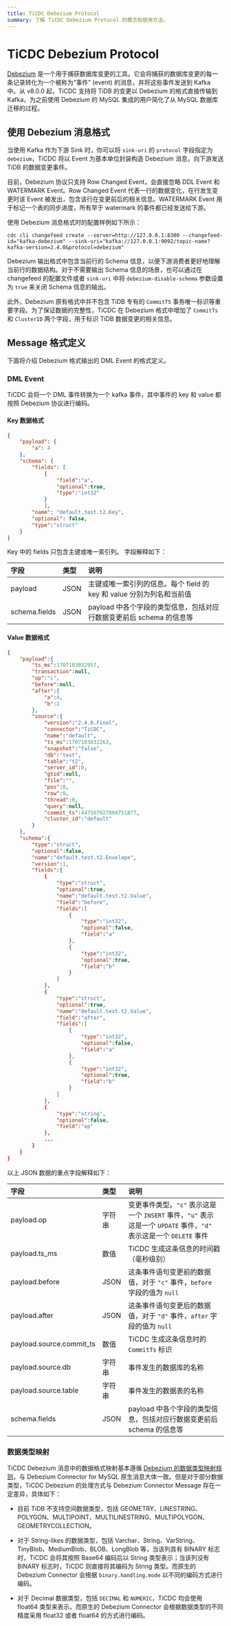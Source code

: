 ```yaml
---
title: TiCDC Debezium Protocol
summary: 了解 TiCDC Debezium Protocol 的概念和使用方法。
---
```


# TiCDC Debezium Protocol

[Debezium](https://debezium.io/) 是一个用于捕获数据库变更的工具。它会将捕获的数据库变更的每一条记录转化为一个被称为“事件” (event) 的消息，并将这些事件发送到 Kafka 中。从 v8.0.0 起，TiCDC 支持将 TiDB 的变更以 Debezium 的格式直接传输到 Kafka，为之前使用 Debezium 的 MySQL 集成的用户简化了从 MySQL 数据库迁移的过程。

## 使用 Debezium 消息格式

当使用 Kafka 作为下游 Sink 时，你可以将 `sink-uri` 的 `protocol` 字段指定为 `debezium`，TiCDC 将以 Event 为基本单位封装构造 Debezium 消息，向下游发送 TiDB 的数据变更事件。

目前，Debezium 协议只支持 Row Changed Event，会直接忽略 DDL Event 和 WATERMARK Event。Row Changed Event 代表一行的数据变化，在行发生变更时该 Event 被发出，包含该行在变更前后的相关信息。WATERMARK Event 用于标记一个表的同步进度，所有早于 watermark 的事件都已经发送给下游。

使用 Debezium 消息格式时的配置样例如下所示：

```shell
cdc cli changefeed create --server=http://127.0.0.1:8300 --changefeed-id="kafka-debezium" --sink-uri="kafka://127.0.0.1:9092/topic-name?kafka-version=2.4.0&protocol=debezium"
```

Debezium 输出格式中包含当前行的 Schema 信息，以便下游消费者更好地理解当前行的数据结构。对于不需要输出 Schema 信息的场景，也可以通过在 changefeed 的配置文件或者 `sink-uri` 中将 `debezium-disable-schema` 参数设置为 `true` 来关闭 Schema 信息的输出。

此外，Debezium 原有格式中并不包含 TiDB 专有的 `CommitTS` 事务唯一标识等重要字段。为了保证数据的完整性，TiCDC 在 Debezium 格式中增加了 `CommitTs` 和 `ClusterID` 两个字段，用于标识 TiDB 数据变更的相关信息。

## Message 格式定义

下面将介绍 Debezium 格式输出的 DML Event 的格式定义。

### DML Event

TiCDC 会将一个 DML 事件转换为一个 kafka 事件，其中事件的 key 和 value 都按照 Debezium 协议进行编码。

#### Key 数据格式

```json
{
    "payload": {
        "a": 4
    },
    "schema": {
        "fields": [
			{
				"field":"a",
				"optional":true,
				"type":"int32"
			}
			],
        "name": "default.test.t2.Key",
        "optional": false,
        "type":"struct"
    }
}
```

Key 中的 fields 只包含主键或唯一索引列。
字段解释如下：

| 字段      | 类型   | 说明                                                                      |
|:----------|:-------|:-------------------------------------------------------------------------|
| payload   | JSON | 主键或唯一索引列的信息。每个 field 的 key 和 value 分别为列名和当前值  |
| schema.fields     | JSON   |  payload 中各个字段的类型信息，包括对应行数据变更前后 schema 的信息等      |

#### Value 数据格式

```json
{
    "payload":{
        "ts_ms":1707103832957,
        "transaction":null,
        "op":"c",
        "before":null,
        "after":{
            "a":4,
            "b":2
        },
        "source":{
            "version":"2.4.0.Final",
            "connector":"TiCDC",
            "name":"default",
            "ts_ms":1707103832263,
            "snapshot":"false",
            "db":"test",
            "table":"t2",
            "server_id":0,
            "gtid":null,
            "file":"",
            "pos":0,
            "row":0,
            "thread":0,
            "query":null,
            "commit_ts":447507027004751877,
            "cluster_id":"default"
        }
    },
    "schema":{
        "type":"struct",
        "optional":false,
        "name":"default.test.t2.Envelope",
        "version":1,
        "fields":{
            {
                "type":"struct",
                "optional":true,
                "name":"default.test.t2.Value",
                "field":"before",
                "fields":[
                    {
                        "type":"int32",
                        "optional":false,
                        "field":"a"
                    },
                    {
                        "type":"int32",
                        "optional":true,
                        "field":"b"
                    }
                ]
            },
            {
                "type":"struct",
                "optional":true,
                "name":"default.test.t2.Value",
                "field":"after",
                "fields":[
                    {
                        "type":"int32",
                        "optional":false,
                        "field":"a"
                    },
                    {
                        "type":"int32",
                        "optional":true,
                        "field":"b"
                    }
                ]
            },
            {
                "type":"string",
                "optional":false,
                "field":"op"
            },
            ...
        }
    }
}
```

以上 JSON 数据的重点字段解释如下：

| 字段      | 类型   | 说明                                                                      |
|:----------|:-------|:-------------------------------------------------------------------------|
| payload.op        | 字符串 | 变更事件类型。`"c"` 表示这是一个 `INSERT` 事件，`"u"` 表示这是一个 `UPDATE` 事件，`"d"` 表示这是一个 `DELETE` 事件  |
| payload.ts_ms     | 数值 | TiCDC 生成这条信息的时间戳（毫秒级别）                                |
| payload.before    | JSON   | 这条事件语句变更前的数据值，对于 `"c"` 事件，`before` 字段的值为 `null`     |
| payload.after     | JSON   | 这条事件语句变更后的数据值，对于 `"d"` 事件，`after` 字段的值为 `null`     |
| payload.source.commit_ts     | 数值  | TiCDC 生成这条信息时的 `CommitTs` 标识                    |
| payload.source.db     | 字符串   | 事件发生的数据库的名称                    |
| payload.source.table     | 字符串  |  事件发生的数据表的名称                    |
| schema.fields     | JSON   |  payload 中各个字段的类型信息，包括对应行数据变更前后 schema 的信息等      |

### 数据类型映射

TiCDC Debezium 消息中的数据格式映射基本遵循 [Debezium 的数据类型映射规则](https://debezium.io/documentation/reference/2.4/connectors/mysql.html#mysql-data-types)，与 Debezium Connector for MySQL 原生消息大体一致。但是对于部分数据类型，TiCDC Debezium 的处理方式与 Debezium Connector Message 存在一定差异，具体如下：

- 目前 TiDB 不支持空间数据类型，包括 GEOMETRY、LINESTRING、POLYGON、MULTIPOINT、MULTILINESTRING、MULTIPOLYGON、GEOMETRYCOLLECTION。

- 对于 String-likes 的数据类型，包括 Varchar、String、VarString、TinyBlob、MediumBlob、BLOB、LongBlob 等，当该列具有 BINARY 标志时，TiCDC 会将其按照 Base64 编码后以 String 类型表示；当该列没有 BINARY 标志时，TiCDC 则直接将其编码为 String 类型。而原生的 Debezium Connector 会根据 `binary.handling.mode` 以不同的编码方式进行编码。

- 对于 Decimal 数据类型，包括 `DECIMAL` 和 `NUMERIC`，TiCDC 均会使用 float64 类型来表示。而原生的 Debezium Connector 会根据数据类型的不同精度采用 float32 或者 float64 的方式进行编码。
